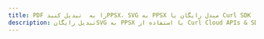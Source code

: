 ---title: PDF را به  تبدیل کنیدPPSX، SVG به PPSX مبدل رایگان یا Curl SDKdescription: تبدیل رایگانSVG به PPSX با استفاده از Curl Cloud APIs & SDK همچنین اسناد PDF را در Cloud ایجاد، ویرایش و رندر کنید.---
